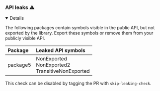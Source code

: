 ### API leaks :warning:

<details open>
<summary>
Details
</summary>

The following packages contain symbols visible in the public API, but not exported by the library. Export these symbols or remove them from your publicly visible API.

| Package | Leaked API symbols |
| :--- | :--- |
|package5|NonExported<br>NonExported2<br>TransitiveNonExported|


This check can be disabled by tagging the PR with `skip-leaking-check`.
</details>

